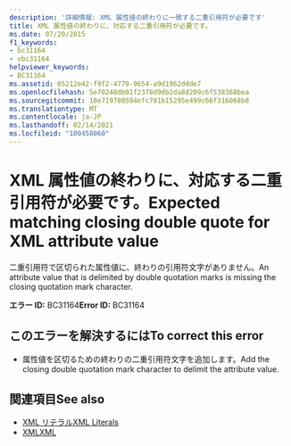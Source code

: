```yaml
---
description: '詳細情報: XML 属性値の終わりに一致する二重引用符が必要です'
title: XML 属性値の終わりに、対応する二重引用符が必要です。
ms.date: 07/20/2015
f1_keywords:
- bc31164
- vbc31164
helpviewer_keywords:
- BC31164
ms.assetid: 65212e42-f9f2-4779-9654-a9d1962ddde7
ms.openlocfilehash: 5e70240db01f2378d9db2da8d209c6f538368bea
ms.sourcegitcommit: 10e719780594efc781b15295e499c66f316068b8
ms.translationtype: MT
ms.contentlocale: ja-JP
ms.lasthandoff: 02/14/2021
ms.locfileid: "100458060"
---
```

# <a name="expected-matching-closing-double-quote-for-xml-attribute-value"></a><span data-ttu-id="abb3d-103">XML 属性値の終わりに、対応する二重引用符が必要です。</span><span class="sxs-lookup"><span data-stu-id="abb3d-103">Expected matching closing double quote for XML attribute value</span></span>

<span data-ttu-id="abb3d-104">二重引用符で区切られた属性値に、終わりの引用符文字がありません。</span><span class="sxs-lookup"><span data-stu-id="abb3d-104">An attribute value that is delimited by double quotation marks is missing the closing quotation mark character.</span></span>  
  
 <span data-ttu-id="abb3d-105">**エラー ID:** BC31164</span><span class="sxs-lookup"><span data-stu-id="abb3d-105">**Error ID:** BC31164</span></span>  
  
## <a name="to-correct-this-error"></a><span data-ttu-id="abb3d-106">このエラーを解決するには</span><span class="sxs-lookup"><span data-stu-id="abb3d-106">To correct this error</span></span>  
  
- <span data-ttu-id="abb3d-107">属性値を区切るための終わりの二重引用符文字を追加します。</span><span class="sxs-lookup"><span data-stu-id="abb3d-107">Add the closing double quotation mark character to delimit the attribute value.</span></span>  
  
## <a name="see-also"></a><span data-ttu-id="abb3d-108">関連項目</span><span class="sxs-lookup"><span data-stu-id="abb3d-108">See also</span></span>

- [<span data-ttu-id="abb3d-109">XML リテラル</span><span class="sxs-lookup"><span data-stu-id="abb3d-109">XML Literals</span></span>](../language-reference/xml-literals/index.md)
- [<span data-ttu-id="abb3d-110">XML</span><span class="sxs-lookup"><span data-stu-id="abb3d-110">XML</span></span>](../programming-guide/language-features/xml/index.md)
